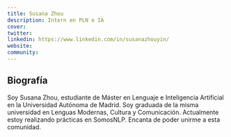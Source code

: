 ```yaml
---
title: Susana Zhou
description: Intern en PLN e IA
cover: 
twitter: 
linkedin: https://www.linkedin.com/in/susanazhouyin/
website:
community: 
---
```


## Biografía
Soy Susana Zhou, estudiante de Máster en Lenguaje e Inteligencia Artificial en la Universidad Autónoma de Madrid. Soy graduada de la misma universidad en Lenguas Modernas, Cultura y Comunicación. Actualmente estoy realizando prácticas en SomosNLP. Encanta de poder unirme a esta comunidad. 